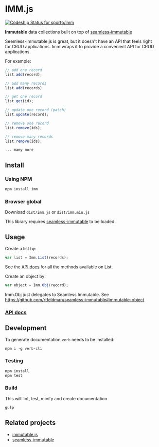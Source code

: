 IMM.js
========

[ ![Codeship Status for sporto/imm](https://www.codeship.io/projects/c6ea6970-2eac-0132-d151-0605b547a2e8/status)](https://www.codeship.io/projects/39398)

__Immutable__ data collections built on top of [seamless-immutable](https://github.com/rtfeldman/seamless-immutable)

Seemless-immutable.js is great, but it doesn't have an API that feels right for CRUD applications. 
Imm wraps it to provide a convenient API for CRUD applications. 

For example:

```js
// add one record
list.add(record);

// add many records
list.add(records)

// get one record
list.get(id);

// update one record (patch)
list.update(record);

// remove one record
list.remove(ids);

// remove many records
list.remove(ids);

... many more
```

## Install

### Using NPM

```bash
npm install imm
```

### Browser global

Download `dist/imm.js` or `dist/imm.min.js`

This library requires [seamless-immutable](https://github.com/rtfeldman/seamless-immutable) to be loaded.

## Usage

Create a list by:

```js
var list = Imm.List(records);
```

See the [API docs](./docs/api.md) for all the methods available on List.

Create an object by:

```js
var object = Imm.Obj(record);
```

Imm.Obj just delegates to Seamless Immutable.
See https://github.com/rtfeldman/seamless-immutable#immutable-object

### [API docs](./docs/api.md)

## Development

To generate documentation `verb` needs to be installed:

```
npm i -g verb-cli
```

### Testing

```bash
npm install
npm test
```

### Build

This will lint, test, minify and create documentation

```bash
gulp
```

## Related projects

- [immutable.js](https://github.com/facebook/immutable-js)
- [seamless-immutable](https://github.com/rtfeldman/seamless-immutable)
